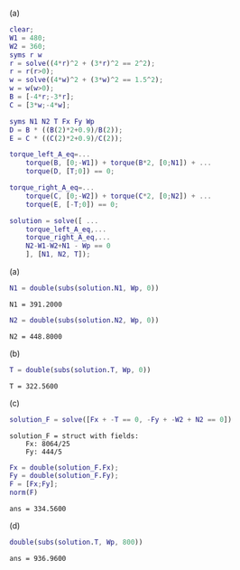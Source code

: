 (a)

``` matlab
clear;
W1 = 480;
W2 = 360;
syms r w
r = solve((4*r)^2 + (3*r)^2 == 2^2);
r = r(r>0);
w = solve((4*w)^2 + (3*w)^2 == 1.5^2);
w = w(w>0);
B = [-4*r;-3*r];
C = [3*w;-4*w];

syms N1 N2 T Fx Fy Wp
D = B * ((B(2)*2+0.9)/B(2));
E = C * ((C(2)*2+0.9)/C(2));

torque_left_A_eq=...
    torque(B, [0;-W1]) + torque(B*2, [0;N1]) + ...
    torque(D, [T;0]) == 0;

torque_right_A_eq=...
    torque(C, [0;-W2]) + torque(C*2, [0;N2]) + ...
    torque(E, [-T;0]) == 0;

solution = solve([ ...
    torque_left_A_eq,...
    torque_right_A_eq,...
    N2-W1-W2+N1 - Wp == 0
    ], [N1, N2, T]);
```

(a)

``` matlab
N1 = double(subs(solution.N1, Wp, 0))
```

``` matlabTextOutput
N1 = 391.2000
```

``` matlab
N2 = double(subs(solution.N2, Wp, 0))
```

``` matlabTextOutput
N2 = 448.8000
```

(b)

``` matlab
T = double(subs(solution.T, Wp, 0))
```

``` matlabTextOutput
T = 322.5600
```

(c)

``` matlab
solution_F = solve([Fx + -T == 0, -Fy + -W2 + N2 == 0])
```

``` matlabTextOutput
solution_F = struct with fields:
    Fx: 8064/25
    Fy: 444/5

```

``` matlab
Fx = double(solution_F.Fx);
Fy = double(solution_F.Fy);
F = [Fx;Fy];
norm(F)
```

``` matlabTextOutput
ans = 334.5600
```

(d)

``` matlab
double(subs(solution.T, Wp, 800))
```

``` matlabTextOutput
ans = 936.9600
```
